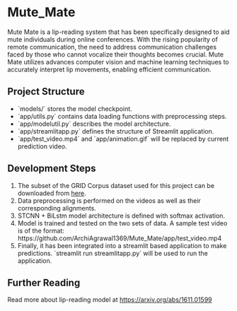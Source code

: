 # Mute_Mate

Mute Mate is a lip-reading system that has been specifically designed to aid mute individuals during online conferences. With the rising popularity of remote communication, the need to address communication challenges faced by those who cannot vocalize their thoughts becomes crucial. Mute Mate utilizes advances computer vision and machine learning techniques to accurately interpret lip movements, enabling efficient communication. 

## Project Structure
<ul>
  <li>
    `models/` stores the model checkpoint.
  </li>
  <li>
    `app/utils.py` contains data loading functions with preprocessing steps.
  </li>
  <li>
    `app/modelutil.py` describes the model architecture.
  </li>
  <li>
    `app/streamlitapp.py` defines the structure of Streamlit application.
  </li>
  <li>
    `app/test_video.mp4` and `app/animation.gif` will be replaced by current prediction video.
  </li>
</ul>

## Development Steps
<ol>
<li>The subset of the GRID Corpus dataset used for this project can be downloaded from <a href="https://drive.google.com/uc?id=1YlvpDLix3S-U8fd-gqRwPcWXAXm8JwjL">here</a>.</li>
<li>Data preprocessing is performed on the videos as well as their corresponding alignments.</li>
<li>
  STCNN + BiLstm model architecture is defined with softmax activation. 
</li>
<li>
  Model is trained and tested on the two sets of data. A sample test video is of the format:<br>
https://github.com/ArchiAgrawal1369/Mute_Mate/app/test_video.mp4
</li>
  <li>
    Finally, it has been integrated into a streamlit based application to make predictions. `streamlit run streamlitapp.py` will be used to run the application.
  </li>
</ol>

## Further Reading
Read more about lip-reading model at https://arxiv.org/abs/1611.01599
